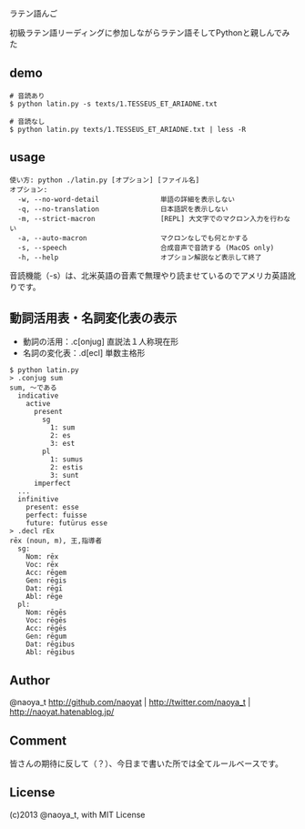 ラテン語んご

初級ラテン語リーディングに参加しながらラテン語そしてPythonと親しんでみた

## demo

```
# 音読あり
$ python latin.py -s texts/1.TESSEUS_ET_ARIADNE.txt

# 音読なし
$ python latin.py texts/1.TESSEUS_ET_ARIADNE.txt | less -R
```

## usage

```
使い方: python ./latin.py [オプション] [ファイル名]
オプション:
  -w, --no-word-detail               単語の詳細を表示しない
  -q, --no-translation               日本語訳を表示しない
  -m, --strict-macron                [REPL] 大文字でのマクロン入力を行わない
  -a, --auto-macron                  マクロンなしでも何とかする
  -s, --speech                       合成音声で音読する (MacOS only)
  -h, --help                         オプション解説など表示して終了
```

音読機能（-s）は、北米英語の音素で無理やり読ませているのでアメリカ英語訛りです。

## 動詞活用表・名詞変化表の表示

* 動詞の活用：.c[onjug] 直説法１人称現在形
* 名詞の変化表：.d[ecl] 単数主格形

```
$ python latin.py
> .conjug sum
sum, 〜である
  indicative
    active
      present
        sg
          1: sum
          2: es
          3: est
        pl
          1: sumus
          2: estis
          3: sunt
      imperfect
  ...
  infinitive
    present: esse
    perfect: fuisse
    future: futūrus esse
> .decl rEx
rēx (noun, m), 王,指導者
  sg:
    Nom: rēx
    Voc: rēx
    Acc: rēgem
    Gen: rēgis
    Dat: rēgī
    Abl: rēge
  pl:
    Nom: rēgēs
    Voc: rēgēs
    Acc: rēgēs
    Gen: rēgum
    Dat: rēgibus
    Abl: rēgibus
```

## Author

@naoya_t
http://github.com/naoyat | http://twitter.com/naoya_t | http://naoyat.hatenablog.jp/

## Comment

皆さんの期待に反して（？）、今日まで書いた所では全てルールベースです。

## License

(c)2013 @naoya_t, with MIT License

